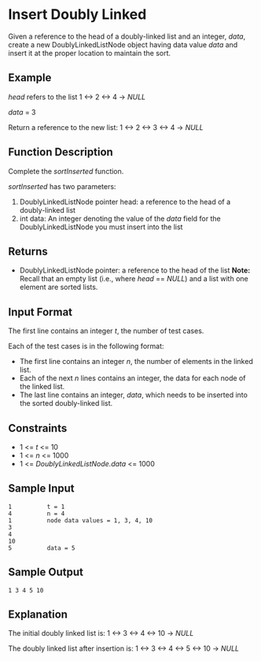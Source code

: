 # Insert Doubly Linked

Given a reference to the head of a doubly-linked list and an integer, _data_,
create a new DoublyLinkedListNode object having data value _data_ and
insert it at the proper location to maintain the sort.

## Example

_head_ refers to the list 1 <-> 2 <-> 4 -> _NULL_

_data_ = 3

Return a reference to the new list: 1 <-> 2 <-> 3 <-> 4 -> _NULL_

## Function Description

Complete the _sortInserted_ function.

_sortInserted_ has two parameters:

1. DoublyLinkedListNode pointer head: a reference to the head of a doubly-linked list
2. int data: An integer denoting the value of the _data_ field for the DoublyLinkedListNode you must insert into the list

## Returns

- DoublyLinkedListNode pointer: a reference to the head of the list
<b>Note:</b> Recall that an empty list (i.e., where _head_ == _NULL_) and a list with one element are sorted lists.

## Input Format

The first line contains an integer _t_, the number of test cases.

Each of the test cases is in the following format:
- The first line contains an integer _n_, the number of elements in the linked list.
- Each of the next _n_ lines contains an integer, the data for each node of the linked list.
- The last line contains an integer, _data_, which needs to be inserted into the sorted doubly-linked list.

## Constraints
- 1 <= _t_ <= 10
- 1 <= _n_ <= 1000
- 1 <= _DoublyLinkedListNode.data_ <= 1000

## Sample Input

```
1          t = 1
4          n = 4
1          node data values = 1, 3, 4, 10
3
4
10
5          data = 5
```

## Sample Output

```
1 3 4 5 10
```

## Explanation

The initial doubly linked list is: 1 <-> 3 <-> 4 <-> 10 -> _NULL_

The doubly linked list after insertion is: 1 <-> 3 <-> 4 <-> 5 <-> 10 -> _NULL_
